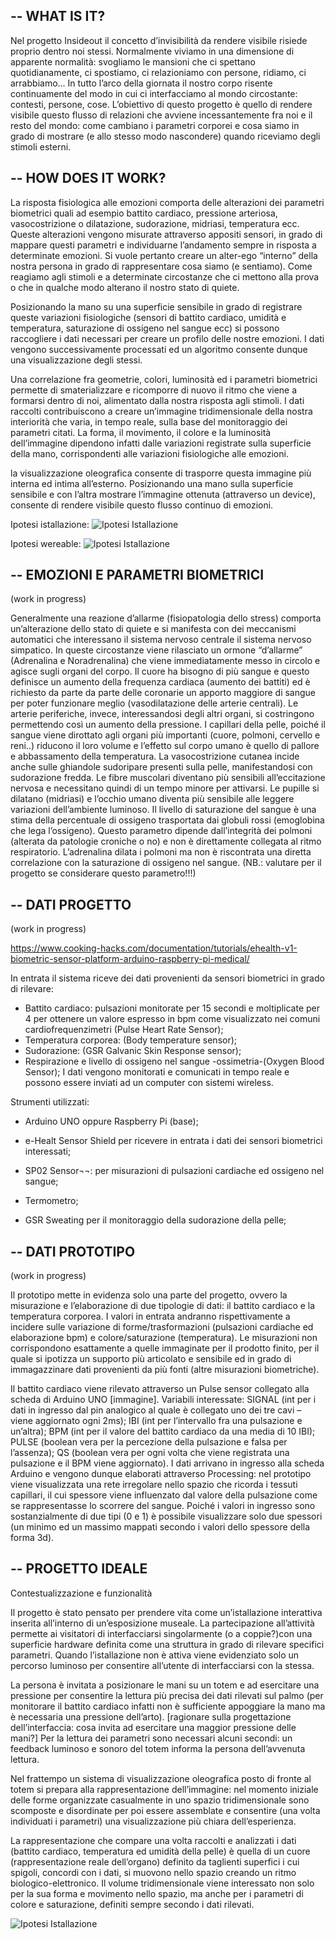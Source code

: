 
--
WHAT IS IT?
--

Nel progetto Insideout il concetto d’invisibilità da rendere visibile risiede proprio dentro noi stessi.
Normalmente viviamo in una dimensione di apparente normalità: svogliamo le mansioni che ci spettano quotidianamente, ci spostiamo, ci relazioniamo con persone, ridiamo, ci arrabbiamo... In tutto l’arco della giornata il nostro corpo risente continuamente del modo in cui ci interfacciamo al mondo circostante: contesti, persone, cose. L’obiettivo di questo progetto è quello di rendere visibile questo flusso di relazioni che avviene incessantemente fra noi e il resto del mondo: come cambiano i parametri corporei e cosa siamo in grado di mostrare (e allo stesso modo nascondere) quando riceviamo degli stimoli esterni.

--
HOW DOES IT WORK?
--

La risposta fisiologica alle emozioni comporta delle alterazioni dei parametri biometrici quali ad esempio battito cardiaco, pressione arteriosa, vasocostrizione o dilatazione, sudorazione, midriasi, temperatura ecc. Queste alterazioni vengono misurate attraverso appositi sensori, in grado di mappare questi parametri e individuarne l’andamento sempre in risposta a determinate emozioni.
Si vuole pertanto creare un alter-ego “interno” della nostra persona in grado di rappresentare cosa siamo (e sentiamo). Come reagiamo agli stimoli e a determinate circostanze che ci mettono alla prova o che in qualche modo alterano il nostro stato di quiete. 

Posizionando la mano su una superficie sensibile in grado di registrare queste variazioni fisiologiche (sensori di battito cardiaco, umidità e temperatura, saturazione di ossigeno nel sangue ecc) si possono raccogliere i dati necessari per creare un profilo delle nostre emozioni.
I dati vengono successivamente processati ed un algoritmo consente dunque una visualizzazione degli stessi.

Una correlazione fra geometrie, colori, luminosità ed i parametri biometrici permette di smaterializzare e ricomporre di nuovo il ritmo che viene a formarsi dentro di noi, alimentato dalla nostra risposta agli stimoli. I dati raccolti contribuiscono a creare un’immagine tridimensionale della nostra interiorità che varia, in tempo reale, sulla base del monitoraggio dei parametri citati.
La forma, il movimento, il colore e la luminosità dell’immagine dipendono infatti dalle variazioni registrate sulla superficie della mano, corrispondenti alle variazioni fisiologiche alle emozioni.

la visualizzazione oleografica consente di trasporre questa immagine più interna ed intima all’esterno. Posizionando una mano sulla superficie sensibile e con l’altra mostrare l’immagine ottenuta (attraverso un device), consente di rendere visibile questo flusso continuo di emozioni.

Ipotesi istallazione:
![Ipotesi Istallazione](http://i.imgur.com/EZs1qNu.jpg)

Ipotesi wereable:
![Ipotesi Istallazione](http://i.imgur.com/svEzQbM.jpg)


--
EMOZIONI E PARAMETRI BIOMETRICI
--

(work in progress)

Generalmente una reazione d’allarme (fisiopatologia dello stress) comporta un’alterazione dello stato di quiete e si manifesta con dei meccanismi automatici che interessano il sistema nervoso centrale il sistema nervoso simpatico. In queste circostanze viene rilasciato un ormone “d’allarme” (Adrenalina e Noradrenalina) che viene immediatamente messo in circolo e agisce sugli organi del corpo.
Il cuore ha bisogno di più sangue e questo definisce un aumento della frequenza cardiaca (aumento dei battiti) ed è richiesto da parte da parte delle coronarie un apporto maggiore di sangue per poter funzionare meglio (vasodilatazione delle arterie centrali). Le arterie periferiche, invece, interessandosi degli altri organi, si costringono permettendo così un aumento della pressione.
I capillari della pelle, poiché il sangue viene dirottato agli organi più importanti (cuore, polmoni, cervello e reni..) riducono il loro volume e l’effetto sul corpo umano è quello di pallore e abbassamento della temperatura. La vasocostrizione cutanea incide anche sulle ghiandole sudoripare presenti sulla pelle, manifestandosi con sudorazione fredda.
Le fibre muscolari diventano più sensibili all’eccitazione nervosa e necessitano quindi di un tempo minore per attivarsi.
Le pupille si dilatano (midriasi) e l’occhio umano diventa più sensibile alle leggere variazioni dell’ambiente luminoso.
Il livello di saturazione del sangue è una stima della percentuale di ossigeno trasportata dai globuli rossi (emoglobina che lega l’ossigeno). Questo parametro dipende dall’integrità dei polmoni (alterata da patologie croniche o no) e non è direttamente collegata al ritmo respiratorio. L’adrenalina dilata i polmoni ma non è riscontrata una diretta correlazione con la saturazione di ossigeno nel sangue. (NB.: valutare per il progetto se considerare questo parametro!!!)

--
DATI PROGETTO
--
(work in progress)


https://www.cooking-hacks.com/documentation/tutorials/ehealth-v1-biometric-sensor-platform-arduino-raspberry-pi-medical/

In entrata il sistema riceve dei dati provenienti da sensori biometrici in grado di rilevare:
- Battito cardiaco: pulsazioni monitorate per 15 secondi e moltiplicate per 4 per ottenere un valore espresso in bpm come visualizzato nei comuni cardiofrequenzimetri (Pulse Heart Rate Sensor);
- Temperatura corporea: (Body temperature sensor);
- Sudorazione: (GSR Galvanic Skin Response sensor);
- Respirazione e livello di ossigeno nel sangue -ossimetria-(Oxygen Blood Sensor);
I dati vengono monitorati e comunicati in tempo reale e possono essere inviati ad un computer con sistemi wireless.

Strumenti utilizzati:
- Arduino UNO oppure Raspberry Pi (base);
- e-Healt Sensor Shield per ricevere in entrata i dati dei sensori biometrici interessati;

- SP02 Sensor¬¬: per misurazioni di pulsazioni cardiache ed ossigeno nel sangue;
- Termometro;
- GSR Sweating per il monitoraggio della sudorazione della pelle;


--
DATI PROTOTIPO
--
(work in progress)


Il prototipo mette in evidenza solo una parte del progetto, ovvero la misurazione e l’elaborazione di due tipologie di dati: il battito cardiaco e la temperatura corporea. I valori in entrata andranno rispettivamente a incidere sulle variazione di forme/trasformazioni (pulsazioni cardiache ed elaborazione bpm) e colore/saturazione (temperatura). Le misurazioni non corrispondono esattamente a quelle immaginate per il prodotto finito, per il quale si ipotizza un supporto più articolato e sensibile ed in grado di immagazzinare dati provenienti da più fonti (altre misurazioni biometriche).

Il battito cardiaco viene rilevato attraverso un Pulse sensor collegato alla scheda di Arduino UNO  [immagine].
Variabili interessate: SIGNAL (int per i dati in ingresso dal pin analogico al quale è collegato uno dei tre cavi – viene aggiornato ogni 2ms); IBI (int per l’intervallo fra una pulsazione e un’altra); BPM (int per il valore del battito cardiaco da una media di 10 IBI); PULSE (boolean vera per la percezione della pulsazione e falsa per l’assenza); QS (boolean vera per ogni volta che viene registrata una pulsazione e il BPM viene aggiornato).
I dati arrivano in ingresso alla scheda Arduino e vengono dunque elaborati attraverso Processing: nel prototipo viene visualizzata una rete irregolare nello spazio che ricorda i tessuti capillari, il cui spessore viene influenzato dal valore della pulsazione come se rappresentasse lo scorrere del sangue. Poiché i valori in ingresso sono sostanzialmente di due tipi (0 e 1) è possibile visualizzare solo due spessori (un minimo ed un massimo mappati secondo i valori dello spessore della forma 3d).

--
PROGETTO IDEALE 
--

Contestualizzazione e funzionalità

Il progetto è stato pensato per prendere vita come un’istallazione interattiva inserita all’interno di un’esposizione museale.
La partecipazione all’attività permette ai visitatori di interfacciarsi singolarmente (o a coppie?)con una superficie hardware definita come una struttura in grado di rilevare specifici parametri.
Quando l’istallazione non è attiva viene evidenziato solo un percorso luminoso per consentire all’utente di interfacciarsi con la stessa.

La persona è invitata a posizionare le mani su un totem e ad esercitare una pressione per consentire la lettura più precisa dei dati rilevati sul palmo (per monitorare il battito cardiaco infatti non è sufficiente appoggiare la mano ma è necessaria una pressione dell’arto). [ragionare sulla progettazione dell’interfaccia: cosa invita ad esercitare una maggior pressione delle mani?]
Per la lettura dei parametri sono necessari alcuni secondi: un feedback luminoso e sonoro del totem informa la persona dell’avvenuta lettura.

Nel frattempo un sistema di visualizzazione oleografica posto di fronte al totem si prepara alla rappresentazione dell’immagine: nel momento iniziale delle forme organizzate casualmente in uno spazio tridimensionale sono scomposte e disordinate per poi essere assemblate e consentire (una volta individuati i parametri) una visualizzazione più chiara dell’esperienza.

La rappresentazione che compare una volta raccolti e analizzati i dati (battito cardiaco, temperatura ed umidità della pelle) è quella di un cuore (rappresentazione reale dell’organo) definito da taglienti superfici  i cui spigoli, concordi con i dati, si muovono nello spazio creando un ritmo biologico-elettronico.
Il volume tridimensionale viene interessato non solo per la sua forma e movimento nello spazio, ma anche per i parametri di colore e saturazione, definiti sempre secondo i dati rilevati.

![Ipotesi Istallazione](http://i.imgur.com/iOiAfxB.jpg)


